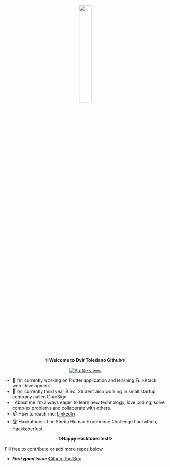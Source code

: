<p align="center">
  <img width="28%" src="https://media.giphy.com/media/FPbnShq1h1IS5FQyPD/giphy.gif" />
</p>
<p align="center"><b>✨Welcome to Dvir Toledano Github✨</b>

</p>
<p align="center">
  <a href="https://komarev.com/ghpvc/?username=dt170"><img src="https://komarev.com/ghpvc/?username=dt170" alt="Profile views"></a>
 </p>



- 🔭 I’m currently working on Flutter application and learning Full-stack web Development.
- 🌱 I’m currently third year B.Sc. Student also working in small startup company called CureSign.
- :information_source: About me I'm always eager to learn new technology, love coding, solve complex problems and collaberate with others.
- 📫 How to reach me: [LinkedIn](https://www.linkedin.com/in/dvir-toledano/)
- 🏆 Hackathons: The Sheba Human Experience Challenge hackathon, Hacktoberfest.
<p align="center"><b>✨Happy Hacktoberfest✨</b></p>

Fill free to contribute or add more repos below
- ***First good issue*** [Github-ToolBox](https://github.com/dt170/GitHub-ToolBox)

